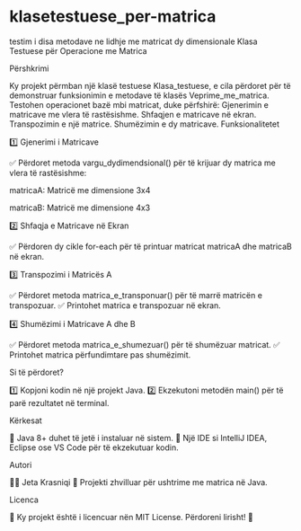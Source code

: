 # klasetestuese_per-matrica
testim i disa metodave ne lidhje me matricat dy dimensionale
Klasa Testuese për Operacione me Matrica

Përshkrimi

Ky projekt përmban një klasë testuese Klasa_testuese, e cila përdoret për të demonstruar funksionimin e metodave të klasës Veprime_me_matrica. Testohen operacionet bazë mbi matricat, duke përfshirë:
Gjenerimin e matricave me vlera të rastësishme.
Shfaqjen e matricave në ekran.
Transpozimin e një matrice.
Shumëzimin e dy matricave.
Funksionalitetet

1️⃣ Gjenerimi i Matricave

✅ Përdoret metoda vargu_dydimendsional() për të krijuar dy matrica me vlera të rastësishme:

matricaA: Matricë me dimensione 3x4

matricaB: Matricë me dimensione 4x3

2️⃣ Shfaqja e Matricave në Ekran

✅ Përdoren dy cikle for-each për të printuar matricat matricaA dhe matricaB në ekran.

3️⃣ Transpozimi i Matricës A

✅ Përdoret metoda matrica_e_transponuar() për të marrë matricën e transpozuar.
✅ Printohet matrica e transpozuar në ekran.

4️⃣ Shumëzimi i Matricave A dhe B

✅ Përdoret metoda matrica_e_shumezuar() për të shumëzuar matricat.
✅ Printohet matrica përfundimtare pas shumëzimit.

Si të përdoret?

1️⃣ Kopjoni kodin në një projekt Java.
2️⃣ Ekzekutoni metodën main() për të parë rezultatet në terminal.

Kërkesat

🔹 Java 8+ duhet të jetë i instaluar në sistem.
🔹 Një IDE si IntelliJ IDEA, Eclipse ose VS Code për të ekzekutuar kodin.

Autori

👨‍💻 Jeta Krasniqi
📌 Projekti zhvilluar për ushtrime me matrica në Java.

Licenca

🔖 Ky projekt është i licencuar nën MIT License. Përdoreni lirisht! 🚀
